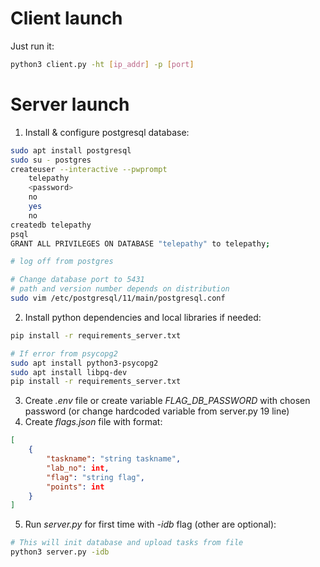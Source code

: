 # Client launch

Just run it:
``` sh
python3 client.py -ht [ip_addr] -p [port]
```

# Server launch

1. Install & configure postgresql database:
``` sh
sudo apt install postgresql
sudo su - postgres
createuser --interactive --pwprompt  
    telepathy  
    <password>  
    no  
    yes  
    no  
createdb telepathy
psql
GRANT ALL PRIVILEGES ON DATABASE "telepathy" to telepathy;

# log off from postgres

# Change database port to 5431
# path and version number depends on distribution
sudo vim /etc/postgresql/11/main/postgresql.conf
```

2. Install python dependencies and local libraries if needed:
``` sh
pip install -r requirements_server.txt

# If error from psycopg2
sudo apt install python3-psycopg2
sudo apt install libpq-dev
pip install -r requirements_server.txt

```

3. Create *.env* file or create variable *FLAG_DB_PASSWORD* with chosen password (or change hardcoded variable from server.py 19 line)
4. Create *flags.json* file with format:
``` json
[
    {
        "taskname": "string taskname",
        "lab_no": int,
        "flag": "string flag",
        "points": int
    }
]
```
5. Run *server.py* for first time with *-idb* flag (other are optional):
``` sh
# This will init database and upload tasks from file
python3 server.py -idb
```